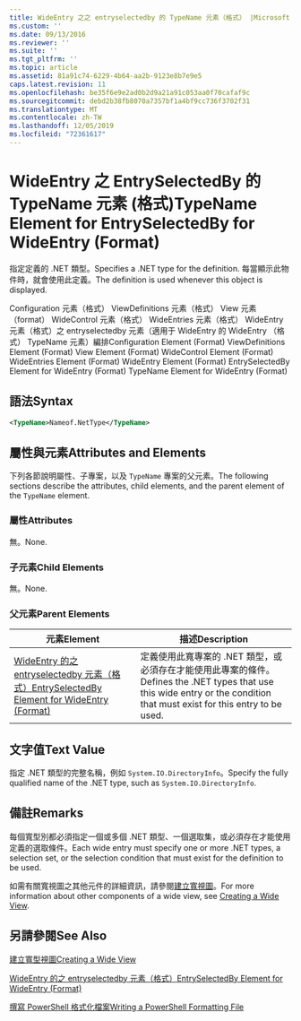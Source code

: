 ```yaml
---
title: WideEntry 之之 entryselectedby 的 TypeName 元素（格式） |Microsoft Docs
ms.custom: ''
ms.date: 09/13/2016
ms.reviewer: ''
ms.suite: ''
ms.tgt_pltfrm: ''
ms.topic: article
ms.assetid: 81a91c74-6229-4b64-aa2b-9123e8b7e9e5
caps.latest.revision: 11
ms.openlocfilehash: be35f6e9e2ad0b2d9a21a91c053aa0f70cafaf9c
ms.sourcegitcommit: debd2b38fb8070a7357bf1a4bf9cc736f3702f31
ms.translationtype: MT
ms.contentlocale: zh-TW
ms.lasthandoff: 12/05/2019
ms.locfileid: "72361617"
---
```

# <a name="typename-element-for-entryselectedby-for-wideentry-format"></a><span data-ttu-id="b6365-102">WideEntry 之 EntrySelectedBy 的 TypeName 元素 (格式)</span><span class="sxs-lookup"><span data-stu-id="b6365-102">TypeName Element for EntrySelectedBy for WideEntry (Format)</span></span>

<span data-ttu-id="b6365-103">指定定義的 .NET 類型。</span><span class="sxs-lookup"><span data-stu-id="b6365-103">Specifies a .NET type for the definition.</span></span> <span data-ttu-id="b6365-104">每當顯示此物件時，就會使用此定義。</span><span class="sxs-lookup"><span data-stu-id="b6365-104">The definition is used whenever this object is displayed.</span></span>

<span data-ttu-id="b6365-105">Configuration 元素（格式） ViewDefinitions 元素（格式） View 元素（format） WideControl 元素（格式） WideEntries 元素（格式） WideEntry 元素（格式）之 entryselectedby 元素（適用于 WideEntry 的 WideEntry （格式） TypeName 元素）編排</span><span class="sxs-lookup"><span data-stu-id="b6365-105">Configuration Element (Format) ViewDefinitions Element (Format) View Element (Format) WideControl Element (Format) WideEntries Element (Format) WideEntry Element (Format) EntrySelectedBy Element for WideEntry (Format) TypeName Element for WideEntry (Format)</span></span>

## <a name="syntax"></a><span data-ttu-id="b6365-106">語法</span><span class="sxs-lookup"><span data-stu-id="b6365-106">Syntax</span></span>

```xml
<TypeName>Nameof.NetType</TypeName>
```

## <a name="attributes-and-elements"></a><span data-ttu-id="b6365-107">屬性與元素</span><span class="sxs-lookup"><span data-stu-id="b6365-107">Attributes and Elements</span></span>

<span data-ttu-id="b6365-108">下列各節說明屬性、子專案，以及 `TypeName` 專案的父元素。</span><span class="sxs-lookup"><span data-stu-id="b6365-108">The following sections describe the attributes, child elements, and the parent element of the `TypeName` element.</span></span>

### <a name="attributes"></a><span data-ttu-id="b6365-109">屬性</span><span class="sxs-lookup"><span data-stu-id="b6365-109">Attributes</span></span>

<span data-ttu-id="b6365-110">無。</span><span class="sxs-lookup"><span data-stu-id="b6365-110">None.</span></span>

### <a name="child-elements"></a><span data-ttu-id="b6365-111">子元素</span><span class="sxs-lookup"><span data-stu-id="b6365-111">Child Elements</span></span>

<span data-ttu-id="b6365-112">無。</span><span class="sxs-lookup"><span data-stu-id="b6365-112">None.</span></span>

### <a name="parent-elements"></a><span data-ttu-id="b6365-113">父元素</span><span class="sxs-lookup"><span data-stu-id="b6365-113">Parent Elements</span></span>

|<span data-ttu-id="b6365-114">元素</span><span class="sxs-lookup"><span data-stu-id="b6365-114">Element</span></span>|<span data-ttu-id="b6365-115">描述</span><span class="sxs-lookup"><span data-stu-id="b6365-115">Description</span></span>|
|-------------|-----------------|
|[<span data-ttu-id="b6365-116">WideEntry 的之 entryselectedby 元素（格式）</span><span class="sxs-lookup"><span data-stu-id="b6365-116">EntrySelectedBy Element for WideEntry (Format)</span></span>](./entryselectedby-element-for-wideentry-format.md)|<span data-ttu-id="b6365-117">定義使用此寬專案的 .NET 類型，或必須存在才能使用此專案的條件。</span><span class="sxs-lookup"><span data-stu-id="b6365-117">Defines the .NET types that use this wide entry or the condition that must exist for this entry to be used.</span></span>|

## <a name="text-value"></a><span data-ttu-id="b6365-118">文字值</span><span class="sxs-lookup"><span data-stu-id="b6365-118">Text Value</span></span>

<span data-ttu-id="b6365-119">指定 .NET 類型的完整名稱，例如 `System.IO.DirectoryInfo`。</span><span class="sxs-lookup"><span data-stu-id="b6365-119">Specify the fully qualified name of the .NET type, such as `System.IO.DirectoryInfo`.</span></span>

## <a name="remarks"></a><span data-ttu-id="b6365-120">備註</span><span class="sxs-lookup"><span data-stu-id="b6365-120">Remarks</span></span>

<span data-ttu-id="b6365-121">每個寬型別都必須指定一個或多個 .NET 類型、一個選取集，或必須存在才能使用定義的選取條件。</span><span class="sxs-lookup"><span data-stu-id="b6365-121">Each wide entry must specify one or more .NET types, a selection set, or the selection condition that must exist for the definition to be used.</span></span>

<span data-ttu-id="b6365-122">如需有關寬視圖之其他元件的詳細資訊，請參閱[建立寬視圖](./creating-a-wide-view.md)。</span><span class="sxs-lookup"><span data-stu-id="b6365-122">For more information about other components of a wide view, see [Creating a Wide View](./creating-a-wide-view.md).</span></span>

## <a name="see-also"></a><span data-ttu-id="b6365-123">另請參閱</span><span class="sxs-lookup"><span data-stu-id="b6365-123">See Also</span></span>

[<span data-ttu-id="b6365-124">建立寬型視圖</span><span class="sxs-lookup"><span data-stu-id="b6365-124">Creating a Wide View</span></span>](./creating-a-wide-view.md)

[<span data-ttu-id="b6365-125">WideEntry 的之 entryselectedby 元素（格式）</span><span class="sxs-lookup"><span data-stu-id="b6365-125">EntrySelectedBy Element for WideEntry (Format)</span></span>](./entryselectedby-element-for-wideentry-format.md)

[<span data-ttu-id="b6365-126">撰寫 PowerShell 格式化檔案</span><span class="sxs-lookup"><span data-stu-id="b6365-126">Writing a PowerShell Formatting File</span></span>](./writing-a-powershell-formatting-file.md)
